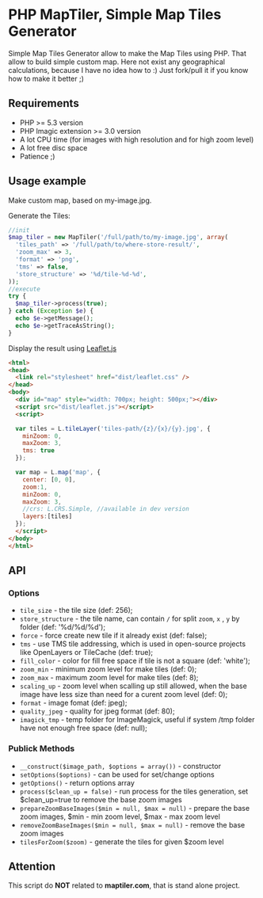 # PHP MapTiler, Simple Map Tiles Generator

Simple Map Tiles Generator allow to make the Map Tiles using PHP. That allow to build simple custom map.
Here not exist any geographical calculations, because I have no idea how to :)
Just fork/pull it if you know how to make it better ;)

## Requirements

* PHP >= 5.3 version
* PHP Imagic extension >= 3.0 version
* A lot CPU time (for images with high resolution and for high zoom level)
* A lot free disc space
* Patience ;)

## Usage example

Make custom map, based on my-image.jpg.

Generate the Tiles:
```php
//init
$map_tiler = new MapTiler('/full/path/to/my-image.jpg', array(
  'tiles_path' => '/full/path/to/where-store-result/',
  'zoom_max' => 3,
  'format' => 'png',
  'tms' => false,
  'store_structure' => '%d/tile-%d-%d',
));
//execute
try {
  $map_tiler->process(true);
} catch (Exception $e) {
  echo $e->getMessage();
  echo $e->getTraceAsString();
}
```

Display the result using [Leaflet.js](http://leafletjs.com)

```html
<html>
<head>
  <link rel="stylesheet" href="dist/leaflet.css" />
</head>
<body>
  <div id="map" style="width: 700px; height: 500px;"></div>
  <script src="dist/leaflet.js"></script>
  <script>

  var tiles = L.tileLayer('tiles-path/{z}/{x}/{y}.jpg', {
    minZoom: 0,
    maxZoom: 3,
    tms: true
  });

  var map = L.map('map', {
    center: [0, 0],
    zoom:1,
    minZoom: 0,
    maxZoom: 3,
    //crs: L.CRS.Simple, //available in dev version
    layers:[tiles]
  });
  </script>
</body>
</html>
```

## API

### Options

* `tile_size` - the tile size (def: 256);
* `store_structure` - the tile name, can contain `/` for split `zoom`, `x` , `y` by folder (def: '%d/%d/%d');
* `force` - force create new tile if it already exist (def: false);
* `tms` - use TMS tile addressing, which is used in open-source projects like OpenLayers or TileCache (def: true);
* `fill_color` - color for fill free space if tile is not a square (def: 'white');
* `zoom_min` - minimum zoom level for make tiles (def: 0);
* `zoom_max` - maximum zoom level for make tiles (def: 8);
* `scaling_up` - zoom level when scalling up still allowed, when the base image have less size than need for a curent zoom level (def: 0);
* `format` - image fomat (def: jpeg);
* `quality_jpeg` - quality for jpeg format (def: 80);
* `imagick_tmp` - temp folder for ImageMagick, useful if system /tmp folder have not enough free space (def: null);

### Publick Methods

* `__construct($image_path, $options = array())` - constructor
* `setOptions($options)` - can be used for set/change options
* `getOptions()` - return options array
* `process($clean_up = false)` - run process for the tiles generation, set $clean_up=true to remove the base zoom images
* `prepareZoomBaseImages($min = null, $max = null)` - prepare the base zoom images, $min - min zoom level, $max - max zoom level
* `removeZoomBaseImages($min = null, $max = null)` - remove the base zoom images
* `tilesForZoom($zoom)` - generate the tiles for given $zoom level

## Attention

This script do **NOT** related to **maptiler.com**, that is stand alone project.
